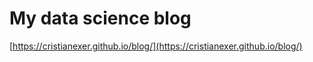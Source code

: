 # My data science blog

[https://cristianexer.github.io/blog/](https://cristianexer.github.io/blog/)